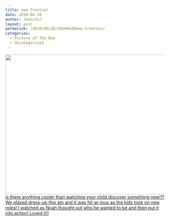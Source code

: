 ```yaml
---
title: new frontier
date: 2010-06-28
author: Jennifer
layout: post
permalink: /2010/06/28/20100628new-frontier/
categories:
  - Picture of the Day
  - Uncategorized
---
```

<a rel="attachment wp-att-735" href="http://static.squarespace.com/static/50db6bb3e4b015296cd43789/50dfa5b1e4b0dc6320e0b5ea/50dfa5efe4b0dc6320e0bd23/1356834287524/?format=original"><img title="newfrontier" height="442" alt="" width="590" class="alignleft size-full wp-image-735" src="http://static.squarespace.com/static/50db6bb3e4b015296cd43789/50dfa5b1e4b0dc6320e0b5ea/50dfa5b2e4b0dc6320e0b79b/1277731975000/?format=original" /></a>[is there anything cooler than watching your child discover something new!?! We played dress-up this am and it was hil-ar-ious as the kids took on new roles! I watched as Noah thought out who he wanted to be and then put it into action! Loved it!!](http://www.flickr.com/photos/jenniferandJennifers_photos/sets/72157624378106816/)
